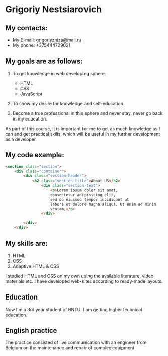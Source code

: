 # Grigoriy Nestsiarovich 

## My contacts:

* My E-mail: grigoriyzhiza@mail.ru 
* My phone: +375444729021

## My goals are as follows: 

1. To get knowledge in web developing sphere: 
   *  HTML
   *  CSS
   *  JavaScript

2. To show my desire for knowledge and self-education.

3. Become a true professional in this sphere and never stay, never go back in my  education.

As part of this course, it is important for me to get as much knowledge as I can and get practical skills, which will be useful in my further development as a developer.

## My code example:

```html
<section class="section">
    <div class="container">
        <div class="section-header">
            <h2 class="section-title">About US</h2>
                <div class="section-text">
                    <p>Lorem ipsum dolor sit amet, 
                    consectetur adipisicing elit, 
                    sed do eiusmod tempor incididunt ut                     
                    labore et dolore magna aliqua. Ut enim ad minim 
                    veniam,</p>
                </div>
                        
        </div>
    </div>
   ```

## My skills are: 

1. HTML 
2. CSS
3. Adaptive HTML & CSS

I studied HTML and CSS on my own using the available literature, video materials etc. I have developed web-sites according to ready-made layouts.

## Education

Now I'm a 3rd year student of BNTU. I am getting higher technical education.

## English practiсe

The practice consisted of live communication with an engineer from Вelgium on the maintenance and repair of complex equipment. 

